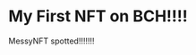 # My First NFT on BCH!!!!
MessyNFT spotted!!!!!!!
                                                                                                                                                            